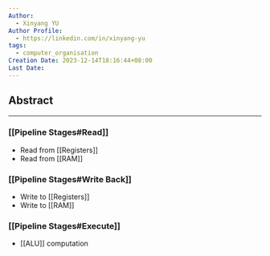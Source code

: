 ```yaml
---
Author:
  - Xinyang YU
Author Profile:
  - https://linkedin.com/in/xinyang-yu
tags:
  - computer_organisation
Creation Date: 2023-12-14T18:16:44+08:00
Last Date:
---
```

## Abstract
---
### [[Pipeline Stages#Read]]
- Read from [[Registers]]
- Read from [[RAM]]
### [[Pipeline Stages#Write Back]]
- Write to [[Registers]]
- Write to [[RAM]]
### [[Pipeline Stages#Execute]]
- [[ALU]] computation